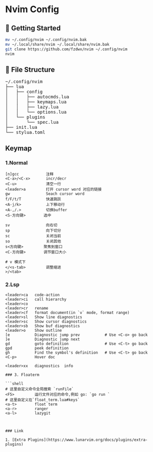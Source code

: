 # Nvim Config


## 🚀 Getting Started

```sh
mv ~/.config/nvim ~/.config/nvim.bak
mv ~/.local/share/nvim ~/.local/share/nvim.bak
git clone https://github.com/fzdwx/nvim ~/.config/nvim
nvim
```

## 📂 File Structure

<pre>
~/.config/nvim
├── lua
│   ├── config
│   │   ├── autocmds.lua
│   │   ├── keymaps.lua
│   │   ├── lazy.lua
│   │   └── options.lua
│   └── plugins
│       └── spec.lua
├── init.lua
└── stylua.toml
</pre>


## Keymap 

### 1.Normal

```
[n]gcc            注释
<C-a>/<C-x>       incr/decr 
<C-u>             清空一行
<leader>a         打开 cursor word 对应的链接
gw                Seach cursor word
f/F/t/T           快速跳跃
<A-j/k>           上下移动行
<A-,/.>           切换buffer
<S-方向键>        选中

sv                向右切
sp                向下切分
sc                关闭当前
so                关闭其他
s<方向键>         聚焦到窗口
<C-方向键>        调节窗口大小

# v 模式下
</<s-tab>         调整缩进
>/<tab>
```

### 2.Lsp

```shell
<leader>ca   code-action
<leader>ci   call hierarchy
<leader>co 
<leader>cr   rename
<leader>cf   format document(in `v` mode, format range)
<leader>sl   Show line diagnostics
<leader>sc   Show cursor diagnostics
<leader>sb   Show buf diagnostics
<leader>o    Show outline
[e           Diagnostic jump prev           # Use <C-o> go back
]e           Diagnostic jump next
gd           goto definition                # Use <C-t> go back
gpd          peek definition
gh           Find the symbol's definition   # Use <C-t> go back
<C-p>        Hover doc

<leader>xx   diagnostics  info

### 3. Floaterm

```shell
# 这里自定义命令全局搜索 `runFile`
<F5>         运行文件对应的命令,例如 go: `go run `
# 这里自定义在`float_term.lua#keys`
<a-t>        float term   
<a-r>        ranger
<a-l>        lazygit
```
```


### Link

1. [Extra Plugins](https://www.lunarvim.org/docs/plugins/extra-plugins) 
